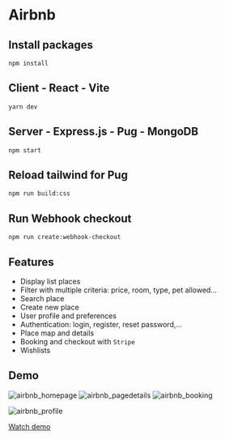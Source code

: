# Airbnb

## Install packages
`npm install`

## Client - React - Vite
`yarn dev`

## Server - Express.js - Pug - MongoDB
`npm start`

## Reload tailwind for Pug
`npm run build:css`

## Run Webhook checkout
`npm run create:webhook-checkout`

## Features
- Display list places
- Filter with multiple criteria: price, room, type, pet allowed...
- Search place
- Create new place
- User profile and preferences
- Authentication: login, register, reset password,...
- Place map and details
- Booking and checkout with `Stripe`
- Wishlists

## Demo
![airbnb_homepage](https://github.com/Z-zenos/Airbnb/assets/81077630/35eb2320-570c-41c9-9a78-1c912db592d7)
![airbnb_pagedetails](https://github.com/Z-zenos/Airbnb/assets/81077630/ca2f4028-0dc7-4f64-a6a9-6c85a5f86609)
![airbnb_booking](https://github.com/Z-zenos/Airbnb/assets/81077630/2f21a008-cc51-45fe-877c-a352e8ced975)

![airbnb_profile](https://github.com/Z-zenos/Airbnb/assets/81077630/1691aa90-2240-4777-9872-542ff5ca5340)

[Watch demo](https://youtu.be/R_FbLp5-NeI)

